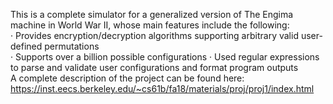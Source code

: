 This is a complete simulator for a generalized version of The Engima machine in World War II, whose main features include the following:  
· Provides encryption/decryption algorithms supporting arbitrary valid user-defined permutations  
· Supports over a billion possible configurations
· Used regular expressions to parse and validate user configurations and format program outputs  
A complete description of the project can be found here:  
https://inst.eecs.berkeley.edu/~cs61b/fa18/materials/proj/proj1/index.html
